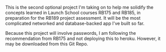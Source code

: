This is the second optional project I'm taking on to help me solidify the concepts learned in Launch School courses RB175 and RB185, in preparation for the RB189 project assessment. It will be the most complicated networked and database-backed app I've built so far.

Because this project will involve passwords, I am following the recommendation from RB175 and not deploying this to heroku. However, it may be downloaded from this Git Repo.
